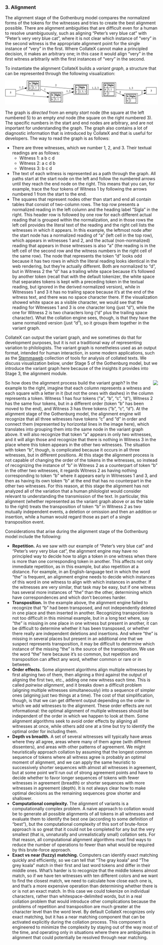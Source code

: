 ### 3. Alignment
The alignment stage of the Gothenburg model compares the normalized forms of the tokens for the witnesses and tries to create the best alignment possible. There are alignment ambiguities that are difficult even for a human to resolve unambiguously, such as aligning “Peter’s very blue cat” with “Peter’s very very blue cat”, where it is not clear which instance of “very” in the second witness is the appropriate alignment point for the single instance of “very” in the first. Where CollateX cannot make a principled decision, it makes an arbitrary one; in this case it would align “very” in the first witness arbitrarily with the first instances of “very” in the second.

To instantiate the alignment CollateX builds a *variant graph*, a structure that can be represented through the following visualization:

<img src="images/variant_graph.png"/>

The graph is *directed* from an empty *start* node (the square at the left numbered 5) to an empty *end* node (the square on the right numbered 3). The specific numbers in the start and end nodes are arbitrary, and are not important for understanding the graph. The graph also contains a lot of diagnostic information that is introduced by CollateX and that is useful for developers. The way to read the graph is as follows:

* There are three witnesses, which we number 1, 2, and 3. Their textual readings are as follows:
    * Witness 1: a b c d
    * Witness 2: a c d b
    * Witness 3: b c d
* The text of each witness is represented as a path through the graph. All paths start at the start node on the left and follow the numbered arrows until they reach the end node on the right. This means that you can, for example, trace the four tokens of Witness 1 by following the arrows numbered 1 from the start to the end. 
* The squares that represent nodes other than start and end all contain tables that consist of two-column rows. The top row presents a normalized reading in the left column and the heading label “Sigla” in the right. This header row is followed by one row for each different actual reading that is grouped within the normalization, and in those rows the left cell provides the literal text of the reading and the right cell lists the witnesses in which it appears. In this example, the leftmost node after the start node has a normalized reading of “a” (left cell in the top row), which appears in witnesses 1 and 2, and the actual (non-normalized) reading that appears in those witnesses is also “a” (the reading is in the left cell of the second row and the witness numbers in the right cell of the same row). The node that represents the token “d” looks odd because it has two rows in which the literal reading looks identical in the web rendering, but they’re actually different. Both are normalized to “d”, but in Witness 2 the “d” has a trailing white space because it’s followed by another token (recall that with the default tokenizer, the white space that separates tokens is kept with a preceding token in the textual reading, but ignored in the derived normalized version), while in Witnesses 1 and 3 it has no trailing space because it’s at the end of the witness text, and there was no space character there. If the visualization showed white space as a visible character, we would see that the reading for Witnesses 1 and 3 is one character long (just “d”), while the one for Witness 2 is two characters long (“d” plus the trailing space character). What the collation engine sees, though, is that they have the same normalized version (just “d”), so it groups them together in the variant graph.

CollateX can output the variant graph, and we sometimes do that for development purposes, but it is not a traditional way of representing variation to philologists. The variant graph is nonetheless used as an output format, intended for human interaction, in some modern applications, such as the [Stemmaweb](https://stemmaweb.net/stemmaweb/) collection of tools for analysis of collated texts. We discuss visualization below, under Stage 5 of the Gothenburg model, but we introduce the variant graph here because of the insights it provides into Stage 3, the alignment module.

<img align="right" src="Collation_Aligner.png"/>So how does the alignment process build the variant graph? In the example to the right, imagine that each column represents a witness and each square with a letter in it (but not the ones with dashes) in the column represents a token. Witness 1 has four tokens (“a”, “b”, “c”, “d”), Witness 2 has the same four tokens, but in a different order (token “b” has been moved to the end), and Witness 3 has three tokens (“b”, “c”, “d”). At the alignment stage of the Gothenburg model, the alignment engine will recognize that all three witnesses have tokens “c” and “d” in order and connect them (represented by horizontal lines in the image here), which translates into grouping them into the same node in the variant graph above. It will also recognize that token “a” appears in only two witnesses, and it will align those and recognize that there is nothing in Witness 3 in the place where this token appears in the other two witnesses. The situation with token “b”, though, is complicated because it occurs in all three witnesses, but in different positions. At this stage the alignment process is not capable of changing the order of the tokens in the witnesses, so instead of recognizing the instance of “b” in Witness 2 as a counterpart of token “b” in the other two witnesses, it regards Witness 2 as having nothing corresponding to token “b” where it appears early in Witnesses 1 and 3, and then as having its own token “b” at the end that has no counterpart in the other two witnesses. For this reason, at this stage the alignment has not analyzed all of the variation that a human philologist would consider relevant to understanding the transmission of the text. In particular, this alignment (whether represented as the variant graph above or as the table to the right) treats the transposition of token “b” in Witness 2 as two mutually independent events, a deletion or omission and then an addition or insertion, while a human would regard those as part of a single transposition event.

Considerations that arise during the alignment stage of the Gothenburg model include the following:

* **Repetition.** As we saw with our example of “Peter’s very blue cat” and “Peter’s very very blue cat”, the alignment engine may have no principled way to decide how to align a token in one witness when there is more than one corresponding token in another. This affects not only immediate repetition, as in this example, but also repetition at a distance. For example, in an English-language text in which the word “the” is frequent, an alignment engine needs to decide which instances of this word in one witness to align with which instances in another. If the witnesses are very similar, that task may be easy, but if one witness has several more instances of “the” than the other, determining which have correspondences and which don’t becomes harder.
* **Transposition.** In the example above, the alignment engine failed to recognize that “b” had been transposed, and not independently deleted in one place and then inserted in another. Recognizing transposition is not too difficult in this minimal example, but in a long text where, say “the” is missing in one place in one witness but present in another, it can be difficult to determine whether it has been transposed, or whether there really are independent deletions and insertions. And where “the” is missing in several places but present in an additional one that we suspect represents transposition, it may be difficult to determine which instance of the missing “the” is the source of the transposition. We use the word “the” here because it’s so common, but repetition and transposition can affect any word, whether common or rare or in between.
* **Order effects.** Some alignment algorithms align multiple witnesses by first aligning two of them, then aligning a third against the output of aligning the first two, etc., adding one new witness each time. This is called *pairwise alignment*, and it breaks down a difficult problem (aligning multiple witnesses simultaneously) into a sequence of simpler ones (aligning just two things at a time). The cost of that simplification, though, is that we can get different output depending on the order in which we add witnesses to the alignment. These order effects are not informational: the optimal alignment of multiple witnesses should be independent of the order in which we happen to look at them. Some alignment algorithms seek to avoid order effects by aligning all witnesses at once, while others add one at a time but try to identify the optimal order for including them.
* **Depth vs breadth.** A set of several witnesses will typically have areas where they all agree, areas where many of them agree (with different dissenters), and areas with other patterns of agreement. We might heuristically approach collation by assuming that the longest common sequence of tokens where all witness agree is probably an optimal moment of alignment, and we can apply the same heuristic to successively shorter sequences with almost all witnesses in agreement, but at some point we’ll run out of strong agreement points and have to decide whether to favor longer sequences of tokens with fewer witnesses in agreement (breadth) or shorter sequences with more witnesses in agreement (depth). It is not always clear how to make optimal decisions as the remaining sequences grow shorter and shallower.
* **Computational complexity.** The alignment of variants is a computationally complex problem. A naive approach to collation would be to generate all possible alignments of all tokens in all witnesses and evaluate them to identify the best one (according to some definition of “best”), but the computational complexity of this sort of brute-force approach is so great that it could not be completed for any but the very smallest (that is, unnaturally and unrealistically small) collation sets. For that reason, all computational alignment algorithms must find ways to reduce the number of operations to fewer than what would be required by this brute-force approach.
* **Exact vs near (fuzzy) matching.** Computers can identify exact matching quickly and efficiently, so we can tell that “The gray koala” and “The grey koala” match in their first and last word tokens and differ in their middle ones. What’s harder is to recognize that the middle tokens almost match, so if we have ten witnesses with ten different colors and we want to find the closest match, we need to calculate how close each one is, and that’s a more expensive operation than determining whether there is or is not an exact match. In this case we could tokenize on individual characters, rather than whitespace-delimited words, but in a real collation problem that would introduce other complications because the problems of repetition and transposition are much greater at the character level than the word level. By default CollateX recognizes only exact matching, but it has a near matching component that can be activated explicitly during the collation process. This component is engineered to minimize the complexity by staying out of the way most of the time, and operating only in situations where there are ambiguities in alignment that could potentially be resolved through near matching.